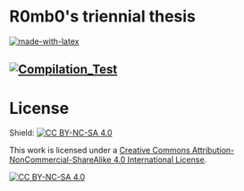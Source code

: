 # R0mb0's triennial thesis
[![made-with-latex](https://img.shields.io/badge/Made%20with-LaTeX-1f425f.svg)](https://www.latex-project.org/)

[![Compilation_Test](https://github.com/R0mb0/Triennial_thesis_of_R0mb0/actions/workflows/Compilation_Test.yml/badge.svg)](https://github.com/R0mb0/Triennial_thesis_of_R0mb0/actions/workflows/Compilation_Test.yml)
---

# License
Shield: [![CC BY-NC-SA 4.0][cc-by-nc-sa-shield]][cc-by-nc-sa]

This work is licensed under a
[Creative Commons Attribution-NonCommercial-ShareAlike 4.0 International License][cc-by-nc-sa].

[![CC BY-NC-SA 4.0][cc-by-nc-sa-image]][cc-by-nc-sa]

[cc-by-nc-sa]: http://creativecommons.org/licenses/by-nc-sa/4.0/
[cc-by-nc-sa-image]: https://licensebuttons.net/l/by-nc-sa/4.0/88x31.png
[cc-by-nc-sa-shield]: https://img.shields.io/badge/License-CC%20BY--NC--SA%204.0-lightgrey.svg
